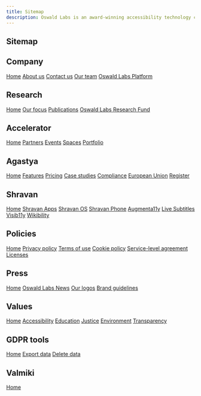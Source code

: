 ```yaml
---
title: Sitemap
description: Oswald Labs is an award-winning accessibility technology company that builds technology for the next billion users.
---
```


<section class="no-header">
	<div class="container">
        <h1 class="text-center">Sitemap</h1>
		<div class="row">
			<div class="col-md-3 mt-5">
                <h2 class="subheading">Company</h2>
                <nav class="nav flex-column">
                    <a href="/">Home</a>
                    <a href="/about/">About us</a>
                    <a href="/contact/">Contact us</a>
                    <a href="/team/">Our team</a>
                    <a href="/platform/">Oswald Labs Platform</a>
                </nav>
            </div>
			<div class="col-md-3 mt-5">
                <h2 class="subheading">Research</h2>
                <nav class="nav flex-column">
                    <a href="/research/">Home</a>
                    <a href="/research/focus/">Our focus</a>
                    <a href="/research/publications/">Publications</a>
                    <a href="/research/fund/">Oswald Labs Research Fund</a>
                </nav>
            </div>
			<div class="col-md-3 mt-5">
                <h2 class="subheading">Accelerator</h2>
                <nav class="nav flex-column">
                    <a href="/accelerator/">Home</a>
                    <a href="/accelerator/partners/">Partners</a>
                    <a href="/accelerator/events/">Events</a>
                    <a href="/accelerator/spaces/">Spaces</a>
                    <a href="/accelerator/startups/">Portfolio</a>
                </nav>
            </div>
			<div class="col-md-3 mt-5">
                <h2 class="subheading">Agastya</h2>
                <nav class="nav flex-column">
                    <a href="/platform/agastya/">Home</a>
                    <a href="/platform/agastya/features/">Features</a>
                    <a href="/platform/agastya/pricing/">Pricing</a>
                    <a href="/platform/agastya/case-studies/">Case studies</a>
                    <a href="/platform/agastya/compliance/">Compliance</a>
                    <a href="/platform/agastya/eu/">European Union</a>
                    <a href="/platform/agastya/register/">Register</a>
                </nav>
            </div>
			<div class="col-md-3 mt-5">
                <h2 class="subheading">Shravan</h2>
                <nav class="nav flex-column">
                    <a href="/platform/shravan/">Home</a>
                    <a href="/platform/shravan/apps/">Shravan Apps</a>
                    <a href="/platform/shravan/os/">Shravan OS</a>
                    <a href="/platform/shravan/phone/">Shravan Phone</a>
                    <a href="/platform/shravan/apps/augmenta11y/">Augmenta11y</a>
                    <a href="/platform/shravan/apps/live-subtitles/">Live Subtitles</a>
                    <a href="/platform/shravan/apps/visib11y/">Visib11y</a>
                    <a href="/platform/shravan/apps/wikibility/">Wikibility</a>
                </nav>
            </div>
			<div class="col-md-3 mt-5">
                <h2 class="subheading">Policies</h2>
                <nav class="nav flex-column">
                    <a href="/policies/">Home</a>
                    <a href="/policies/privacy/">Privacy policy</a>
                    <a href="/policies/terms/">Terms of use</a>
                    <a href="/policies/cookies/">Cookie policy</a>
                    <a href="/policies/sla/">Service-level agreement</a>
                    <a href="/policies/licenses/">Licenses</a>
                </nav>
            </div>
			<div class="col-md-3 mt-5">
                <h2 class="subheading">Press</h2>
                <nav class="nav flex-column">
                    <a href="/press/">Home</a>
                    <a href="/news/">Oswald Labs News</a>
                    <a href="/press/logos/">Our logos</a>
                    <a href="/press/brand-guidelines/">Brand guidelines</a>
                </nav>
            </div>
			<div class="col-md-3 mt-5">
                <h2 class="subheading">Values</h2>
                <nav class="nav flex-column">
                    <a href="/values/">Home</a>
                    <a href="/values/accessibility/">Accessibility</a>
                    <a href="/values/education/">Education</a>
                    <a href="/values/justice/">Justice</a>
                    <a href="/values/environment/">Environment</a>
                    <a href="/values/transparency/">Transparency</a>
                </nav>
            </div>
			<div class="col-md-3 mt-5">
                <h2 class="subheading">GDPR tools</h2>
                <nav class="nav flex-column">
                    <a href="/gdpr/">Home</a>
                    <a href="/gdpr/export/">Export data</a>
                    <a href="/gdpr/delete/">Delete data</a>
                </nav>
            </div>
			<div class="col-md-3 mt-5">
                <h2 class="subheading">Valmiki</h2>
                <nav class="nav flex-column">
                    <a href="/platform/valmiki/">Home</a>
                </nav>
            </div>
		</div>
	</div>
</section>
